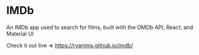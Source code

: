 # IMDb

An IMDb app used to search for films, built with the OMDb API, React, and Material UI

Check it out live => https://ryanjms.github.io/imdb/
